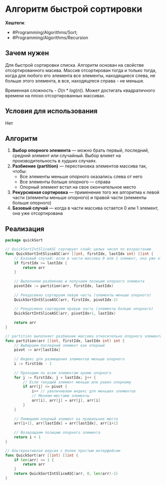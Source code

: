 
# Алгоритм быстрой сортировки #

**Хештеги**:
* #Programming/Algorithms/Sort;
* #Programming/Algorithms/Recursion 

## Зачем нужен ##

Для быстрой сортировки списка.
Алгоритм основан на свойстве отсортированного масива. 
Массив отсортирован тогда и только тогда, когда для любого его элемента все элементы, находящиеся слева, не больше этого элемента, в все, находящтеся справа - не меньше.

Временная сложность -  $O(n*log(n))$.
Может достигать квадратичного времени на плохо отсортированных массивах.

## Условия для использования ##
Нет

## Алгоритм ##

1) **Выбор опорного элемента** — можно брать первый, последний, средний элемент или случайный. Выбор влияет на производительность в худших случаях.
2) **Разбиение (partition)** — перестановка элементов массива так, чтобы:
    - Все элементы меньше опорного оказались слева от него
    - Все элементы больше опорного — справа
    - Опорный элемент встал на свое окончательное место
3) **Рекурсивная сортировка** — применение того же алгоритма к левой части (элементы меньше опорного) и правой части (элементы больше опорного)
4) **Базовый случай** — когда в части массива остается 0 или 1 элемент, она уже отсортирована

## Реализация ##

```go
package quickSort

// QuickSortIntSliceASC сортирует слайс целых чисел по возрастанию
func QuickSortIntSliceASC(arr []int, firstIdx, lastIdx int) []int {
    // Базовый случай: если в части массива 0 или 1 элемент, она уже отсортирована
    if firstIdx >= lastIdx {
        return arr
    }
    
    // Выполняем разбиение и получаем позицию опорного элемента
    pivotIdx := partition(arr, firstIdx, lastIdx)
    
    // Рекурсивно сортируем левую часть (элементы меньше опорного)
    QuickSortIntSliceASC(arr, firstIdx, pivotIdx-1)
    
    // Рекурсивно сортируем правую часть (элементы больше опорного)
    QuickSortIntSliceASC(arr, pivotIdx+1, lastIdx)
    
    return arr
}

// partition выполняет разбиение массива относительно опорного элемента
func partition(arr []int, firstIdx, lastIdx int) int {
    // Выбираем последний элемент как опорный
    pivot := arr[lastIdx]
    
    // Индекс для размещения элементов меньше опорного
    i := firstIdx - 1
    
    // Проходим по всем элементам кроме опорного
    for j := firstIdx; j < lastIdx; j++ {
        // Если текущий элемент меньше или равен опорному
        if arr[j] <= pivot {
            i++ // увеличиваем индекс для меньших элементов
            // Меняем местами элементы
            arr[i], arr[j] = arr[j], arr[i]
        }
    }
    
    // Помещаем опорный элемент на правильное место
    arr[i+1], arr[lastIdx] = arr[lastIdx], arr[i+1]
    
    // Возвращаем позицию опорного элемента
    return i + 1
}

// Альтернативная версия с более простым интерфейсом
func QuickSort(arr []int) []int {
    if len(arr) <= 1 {
        return arr
    }
    return QuickSortIntSliceASC(arr, 0, len(arr)-1)
}
```
